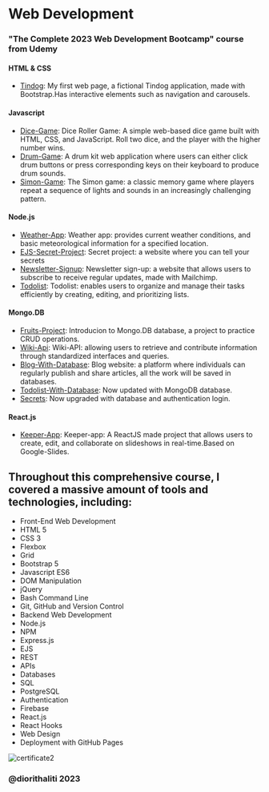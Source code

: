 

# Web Development 

### "The Complete 2023 Web Development Bootcamp" course from Udemy

#### HTML & CSS
- [Tindog](01.Tindog): My first web page, a fictional Tindog application, made with Bootstrap.Has interactive elements such as navigation and carousels.
#### Javascript
- [Dice-Game](02.Dice-game): Dice Roller Game: A simple web-based dice game built with HTML, CSS, and JavaScript. Roll two dice, and the player with the higher number wins.
- [Drum-Game](03.Drum-game): A drum kit web application where users can either click drum buttons or press corresponding keys on their keyboard to produce drum sounds. 
- [Simon-Game](04.Simon-game): The Simon game: a classic memory game where players repeat a sequence of lights and sounds in an increasingly challenging pattern.
#### Node.js
- [Weather-App](05.Weather-app): Weather app: provides current weather conditions, and basic meteorological information for a specified location.
- [EJS-Secret-Project](06.EJS-secret-project): Secret project: a website where you can tell your secrets
- [Newsletter-Signup](07.Newsletter-signup): Newsletter sign-up: a website that allows users to subscribe to receive regular updates, made with Mailchimp.
- [Todolist](08.Todolist): Todolist: enables users to organize and manage their tasks efficiently by creating, editing, and prioritizing lists.
#### Mongo.DB
- [Fruits-Project](09.Fruits-project): Introducion to Mongo.DB database, a project to practice CRUD operations.
- [Wiki-Api](10.Wiki-API): Wiki-API: allowing users to retrieve and contribute information through standardized interfaces and queries.
- [Blog-With-Database](11.Blog-with-database): Blog website: a platform where individuals can regularly publish and share articles, all the work will be saved in databases.
- [Todolist-With-Database](12.Todolist-with-database): Now updated with MongoDB database.
- [Secrets](13.Secrets-main): Now upgraded with database and authentication login.
 #### React.js
- [Keeper-App](14.Keeper-App): Keeper-app: A ReactJS made project that allows users to create, edit, and collaborate on slideshows in real-time.Based on Google-Slides.

## Throughout this comprehensive course, I covered a massive amount of tools and technologies, including:

- Front-End Web Development
- HTML 5
- CSS 3
- Flexbox
- Grid
- Bootstrap 5
- Javascript ES6
- DOM Manipulation
- jQuery
- Bash Command Line
- Git, GitHub and Version Control
- Backend Web Development
- Node.js
- NPM
- Express.js
- EJS
- REST
- APIs
- Databases
- SQL
- PostgreSQL
- Authentication
- Firebase
- React.js
- React Hooks
- Web Design
- Deployment with GitHub Pages




![certificate2](https://github.com/diorithaliti/Web-Development-Bootcamp/assets/74361197/a838407e-0896-45a2-a83c-c12373c90dd6)






 ### @diorithaliti 2023
